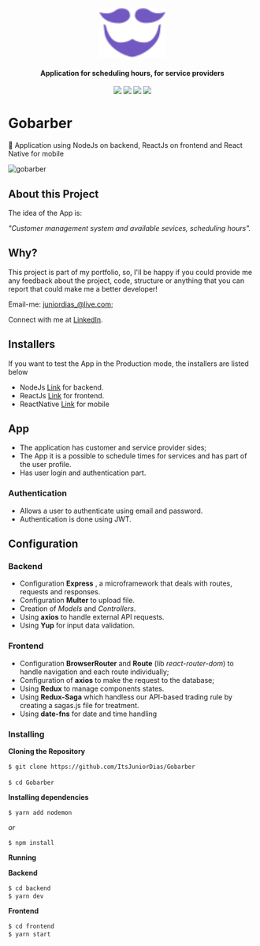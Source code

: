 <div align="center">
  <img src="./frontend/src/assets/logo-purple.svg" height="100px" alt="Gobaber"/>
</div>

<div align="center">

  #### Application for scheduling hours, for service providers


  ![](https://img.shields.io/badge/author-Junior%20Dias-/?color=7159c1)
  ![](https://img.shields.io/badge/Back--End-NodeJS-/?color=7159c1)
  ![](https://img.shields.io/badge/Front--End-ReactJS-/?color=7159c1)
  ![](https://img.shields.io/badge/Mobile-React%20Native-/?color=7159c1)
</div> 

# Gobarber
:barber:  Application using NodeJs on backend, ReactJs on frontend and React Native for mobile

![gobarber](https://user-images.githubusercontent.com/50254416/80059444-5cb4c100-8502-11ea-9260-17c4fdf5335e.gif)



## About this Project

The idea of the App is:

_"Customer management system and available sevices, scheduling hours"._
 
## Why?
This project is part of my portfolio, so, I'll be happy if you could provide me any feedback about the project, code, structure or anything that you can report that could make me a better developer!

Email-me: juniordias_@live.com;

Connect with me at [LinkedIn](https://www.linkedin.com/in/alexandre-junior-236894190/).

## Installers
If you want to test the App in the Production mode, the installers are listed below
- NodeJs [Link](https://nodejs.org/en/download/) for backend.
- ReactJs [Link](https://reactjs.org/docs/getting-started.html) for frontend.
- ReactNative [Link](https://facebook.github.io/react-native/docs/getting-started) for mobile


## App
 - The application has customer and service provider sides;
 - The App it is a possible to schedule times for services and has part of the user profile. 
 - Has user login and authentication part.
 
 ### Authentication 
 - Allows a user to authenticate using email and password.
 - Authentication is done using JWT.

## Configuration
### Backend

 - Configuration **Express** , a microframework that deals with routes, requests and responses.
- Configuration **Multer** to upload file.
- Creation of *Models* and *Controllers*.
- Using **axios** to handle external API requests.
- Using **Yup** for input data validation.

### Frontend
  - Configuration **BrowserRouter** and **Route** (lib *react-router-dom*) to handle navigation and each route individually;
  - Configuration of **axios** to make the request to the database;
  - Using **Redux** to manage components states.
  - Using **Redux-Saga** which handless our API-based trading rule by creating a sagas.js file for treatment.
  -  Using **date-fns** for date and time handling

### Installing

**Cloning the Repository**

```
$ git clone https://github.com/ItsJuniorDias/Gobarber

$ cd Gobarber
```

**Installing dependencies**

```
$ yarn add nodemon
```

_or_

```
$ npm install
```
**Running**

**Backend**

```
$ cd backend
$ yarn dev
```

**Frontend**

```
$ cd frontend
$ yarn start
```
 
